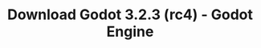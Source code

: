 ---
# Generated by /scripts/js/download_archive_generator !!! do not edit by hand !!!
title: 'Download Godot 3.2.3 (rc4) - Godot Engine'
type: 'download/archive'
name: '3.2.3'
flavor: 'rc4'
release_date: '2020-08-21T03:00:00-00:00'
release_notes: '/article/release-candidate-godot-3-2-3-rc-4/'
links:
  android.apk:
    name: 'android.apk'
    title: 'Android'
    caption: 'Universal APK (ARM64 + ARMv7 + x86_64 + x86)'
    tags:
      - 'APK download'
      - 'ARM64/v7'
      - 'x86 (64 & 32 bit)'
    hosts:
      github_builds:
        regular: 'https://github.com/godotengine/godot-builds/releases/download/3.2.3-rc4/Godot_v3.2.3-rc4_android_editor.apk'
        mono: '#'
      github:
        regular: 'https://github.com/godotengine/godot/releases/download/3.2.3-rc4/Godot_v3.2.3-rc4_android_editor.apk'
        mono: '#'
  macos.universal:
    name: 'macos.universal'
    title: 'macOS'
    caption: 'Universal (x86_64 + Apple Silicon)'
    tags:
      - 'Intel/Apple Silicon'
      - '64 bit'
    hosts:
      github_builds:
        regular: 'https://github.com/godotengine/godot-builds/releases/download/3.2.3-rc4/Godot_v3.2.3-rc4_osx.universal.zip'
        mono: 'https://github.com/godotengine/godot-builds/releases/download/3.2.3-rc4/Godot_v3.2.3-rc4_mono_osx.universal.zip'
      github:
        regular: 'https://github.com/godotengine/godot/releases/download/3.2.3-rc4/Godot_v3.2.3-rc4_osx.universal.zip'
        mono: 'https://github.com/godotengine/godot/releases/download/3.2.3-rc4/Godot_v3.2.3-rc4_mono_osx.universal.zip'
  windows.64:
    name: 'windows.64'
    title: 'Windows'
    caption: 'Standard (x86_64)'
    tags:
      - '64 bit'
    hosts:
      github_builds:
        regular: 'https://github.com/godotengine/godot-builds/releases/download/3.2.3-rc4/Godot_v3.2.3-rc4_win64.exe.zip'
        mono: 'https://github.com/godotengine/godot-builds/releases/download/3.2.3-rc4/Godot_v3.2.3-rc4_mono_win64.zip'
      github:
        regular: 'https://github.com/godotengine/godot/releases/download/3.2.3-rc4/Godot_v3.2.3-rc4_win64.exe.zip'
        mono: 'https://github.com/godotengine/godot/releases/download/3.2.3-rc4/Godot_v3.2.3-rc4_mono_win64.zip'
  linux_server.headless.64:
    name: 'linux_server.headless.64'
    title: 'Linux Server'
    caption: 'Headless (x86_64)'
    tags:
      - '64 bit'
      - 'Headless'
    hosts:
      github_builds:
        regular: 'https://github.com/godotengine/godot-builds/releases/download/3.2.3-rc4/Godot_v3.2.3-rc4_linux_headless.64.zip'
        mono: 'https://github.com/godotengine/godot-builds/releases/download/3.2.3-rc4/Godot_v3.2.3-rc4_mono_linux_headless_64.zip'
      github:
        regular: 'https://github.com/godotengine/godot/releases/download/3.2.3-rc4/Godot_v3.2.3-rc4_linux_headless.64.zip'
        mono: 'https://github.com/godotengine/godot/releases/download/3.2.3-rc4/Godot_v3.2.3-rc4_mono_linux_headless_64.zip'
  web:
    name: 'web'
    title: 'Web editor'
    caption: ''
    tags:
      - 'Self-hosted'
      - 'Cross-platform'
    hosts:
      github_builds:
        regular: 'https://github.com/godotengine/godot-builds/releases/download/3.2.3-rc4/Godot_v3.2.3-rc4_web_editor.zip'
        mono: '#'
      github:
        regular: 'https://github.com/godotengine/godot/releases/download/3.2.3-rc4/Godot_v3.2.3-rc4_web_editor.zip'
        mono: '#'
  linux.64:
    name: 'linux.64'
    title: 'Linux'
    caption: 'Standard (x86_64)'
    tags:
      - '64 bit'
    hosts:
      github_builds:
        regular: 'https://github.com/godotengine/godot-builds/releases/download/3.2.3-rc4/Godot_v3.2.3-rc4_x11.64.zip'
        mono: 'https://github.com/godotengine/godot-builds/releases/download/3.2.3-rc4/Godot_v3.2.3-rc4_mono_x11_64.zip'
      github:
        regular: 'https://github.com/godotengine/godot/releases/download/3.2.3-rc4/Godot_v3.2.3-rc4_x11.64.zip'
        mono: 'https://github.com/godotengine/godot/releases/download/3.2.3-rc4/Godot_v3.2.3-rc4_mono_x11_64.zip'
  linux.32:
    name: 'linux.32'
    title: 'Linux'
    caption: 'Standard (x86)'
    tags:
      - '32 bit'
    hosts:
      github_builds:
        regular: 'https://github.com/godotengine/godot-builds/releases/download/3.2.3-rc4/Godot_v3.2.3-rc4_x11.32.zip'
        mono: 'https://github.com/godotengine/godot-builds/releases/download/3.2.3-rc4/Godot_v3.2.3-rc4_mono_x11_32.zip'
      github:
        regular: 'https://github.com/godotengine/godot/releases/download/3.2.3-rc4/Godot_v3.2.3-rc4_x11.32.zip'
        mono: 'https://github.com/godotengine/godot/releases/download/3.2.3-rc4/Godot_v3.2.3-rc4_mono_x11_32.zip'
  windows.32:
    name: 'windows.32'
    title: 'Windows'
    caption: 'Standard (x86)'
    tags:
      - '32 bit'
    hosts:
      github_builds:
        regular: 'https://github.com/godotengine/godot-builds/releases/download/3.2.3-rc4/Godot_v3.2.3-rc4_win32.exe.zip'
        mono: 'https://github.com/godotengine/godot-builds/releases/download/3.2.3-rc4/Godot_v3.2.3-rc4_mono_win32.zip'
      github:
        regular: 'https://github.com/godotengine/godot/releases/download/3.2.3-rc4/Godot_v3.2.3-rc4_win32.exe.zip'
        mono: 'https://github.com/godotengine/godot/releases/download/3.2.3-rc4/Godot_v3.2.3-rc4_mono_win32.zip'
  linux_server.64:
    name: 'linux_server.64'
    title: 'Linux Server'
    caption: 'Standard (x86_64)'
    tags:
      - '64 bit'
    hosts:
      github_builds:
        regular: 'https://github.com/godotengine/godot-builds/releases/download/3.2.3-rc4/Godot_v3.2.3-rc4_linux_server.64.zip'
        mono: 'https://github.com/godotengine/godot-builds/releases/download/3.2.3-rc4/Godot_v3.2.3-rc4_mono_linux_server_64.zip'
      github:
        regular: 'https://github.com/godotengine/godot/releases/download/3.2.3-rc4/Godot_v3.2.3-rc4_linux_server.64.zip'
        mono: 'https://github.com/godotengine/godot/releases/download/3.2.3-rc4/Godot_v3.2.3-rc4_mono_linux_server_64.zip'
  aar_library:
    name: 'aar_library'
    title: 'AAR library'
    caption: ''
    tags:
      - 'Android plugins'
      - 'Java'
      - 'Kotlin'
    hosts:
      github_builds:
        regular: 'https://github.com/godotengine/godot-builds/releases/download/3.2.3-rc4/godot-lib.3.2.3.rc4.release.aar'
        mono: 'https://github.com/godotengine/godot-builds/releases/download/3.2.3-rc4/godot-lib.3.2.3.rc4.mono.release.aar'
      github:
        regular: 'https://github.com/godotengine/godot/releases/download/3.2.3-rc4/godot-lib.3.2.3.rc4.release.aar'
        mono: 'https://github.com/godotengine/godot/releases/download/3.2.3-rc4/godot-lib.3.2.3.rc4.mono.release.aar'
  templates:
    name: 'templates'
    title: 'Export templates'
    caption: ''
    tags:
      - 'Used to export your games to all supported platforms'
    hosts:
      github_builds:
        regular: 'https://github.com/godotengine/godot-builds/releases/download/3.2.3-rc4/Godot_v3.2.3-rc4_export_templates.tpz'
        mono: 'https://github.com/godotengine/godot-builds/releases/download/3.2.3-rc4/Godot_v3.2.3-rc4_mono_export_templates.tpz'
      github:
        regular: 'https://github.com/godotengine/godot/releases/download/3.2.3-rc4/Godot_v3.2.3-rc4_export_templates.tpz'
        mono: 'https://github.com/godotengine/godot/releases/download/3.2.3-rc4/Godot_v3.2.3-rc4_mono_export_templates.tpz'
primaryPlatforms:
  - 'android.apk'
  - 'macos.universal'
  - 'windows.64'
  - 'linux_server.headless.64'
  - 'web'
  - 'templates'
---